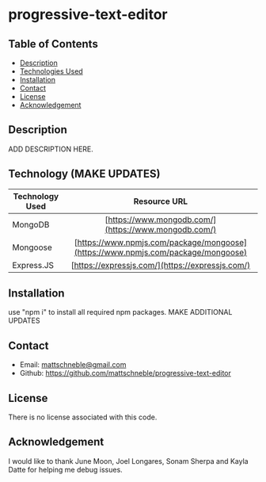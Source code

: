 # progressive-text-editor

## Table of Contents

* [Description](#description)
* [Technologies Used](#technologiesused)
* [Installation](#installation)
* [Contact](#contact)
* [License](#license)
* [Acknowledgement](#acknowledgement)

## Description
ADD DESCRIPTION HERE. 

## Technology (MAKE UPDATES)
| Technology Used        | Resource URL         |
| ---------------------- | :-------------------:|
| MongoDB | [https://www.mongodb.com/](https://www.mongodb.com/) |
| Mongoose | [https://www.npmjs.com/package/mongoose](https://www.npmjs.com/package/mongoose) |
| Express.JS | [https://expressjs.com/](https://expressjs.com/) |

## Installation
use "npm i" to install all required npm packages. MAKE ADDITIONAL UPDATES

## Contact
 - Email: mattschneble@gmail.com
 - Github: https://github.com/mattschneble/progressive-text-editor

## License
There is no license associated with this code.

## Acknowledgement
I would like to thank June Moon, Joel Longares, Sonam Sherpa and Kayla Datte for helping me debug issues.